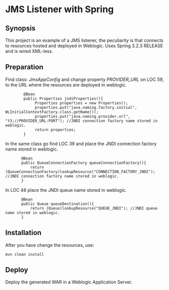 # JMS Listener with Spring

## Synopsis

This project is an example of a JMS listener, the peculiarity is that connects to resources hosted and deployed in Weblogic. 
Uses Spring 3.2.3 RELEASE and is wired XML-less.

## Preparation
Find class: _JmsAppConfig_ and change property _PROVIDER_URL_ on LOC 59, to the URL where the resources are deployed in weblogic.

```language
        @Bean
        public Properties jndiProperties(){
             Properties properties = new Properties();
             properties.put("java.naming.factory.initial", WLInitialContextFactory.class.getName());
             properties.put("java.naming.provider.url", "t3://PROVIDER_URL:PORT"); //JNDI connection factory name stored in weblogic.
             return properties;
        }
```

In the same class go find LOC 39 and place the JNDI connection factory name stored in weblogic.

```language
       @Bean
       public QueueConnectionFactory queueConnectionFactory(){
           return (QueueConnectionFactory)lookupResource("CONNECTION_FACTORY_JNDI"); //JNDI connection factory name stored in weblogic.
       }
```

In LOC 48 place the JNDI queue name stored in weblogic.
```language
       @Bean
       public Queue queueDestination(){
           return (Queue)lookupResource("QUEUE_JNDI"); //JNDI queue name stored in weblogic.
       }
```

## Installation

After you have change the resources, use: 

`mvn clean install`

## Deploy

Deploy the generated WAR in a Weblogic Application Server.